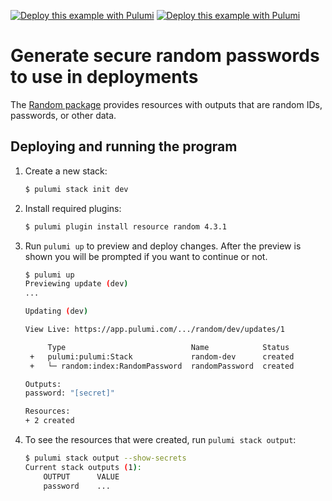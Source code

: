 [![Deploy this example with Pulumi](https://get.pulumi.com/new/button.svg)](https://app.pulumi.com/new?template=https://github.com/pulumi/examples/blob/master/random-yaml/README.md#gh-light-mode-only)
[![Deploy this example with Pulumi](https://get.pulumi.com/new/button-light.svg)](https://app.pulumi.com/new?template=https://github.com/pulumi/examples/blob/master/random-yaml/README.md#gh-dark-mode-only)

# Generate secure random passwords to use in deployments

The [Random package](https://www.pulumi.com/registry/packages/random/api-docs/) provides resources with outputs that are random IDs, passwords, or other data.

## Deploying and running the program

1.  Create a new stack:

    ```bash
    $ pulumi stack init dev
    ```

1.  Install required plugins:

    ```bash
    $ pulumi plugin install resource random 4.3.1
    ```

1.  Run `pulumi up` to preview and deploy changes.  After the preview is shown you will be
    prompted if you want to continue or not.

    ```bash
    $ pulumi up
    Previewing update (dev)
    ...

    Updating (dev)

    View Live: https://app.pulumi.com/.../random/dev/updates/1

         Type                            Name            Status
     +   pulumi:pulumi:Stack             random-dev      created
     +   └─ random:index:RandomPassword  randomPassword  created

    Outputs:
    password: "[secret]"

    Resources:
    + 2 created
    ```

1.  To see the resources that were created, run `pulumi stack output`:

    ```bash
    $ pulumi stack output --show-secrets
    Current stack outputs (1):
        OUTPUT      VALUE
        password    ...
    ```
